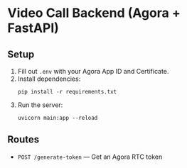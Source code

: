 # Video Call Backend (Agora + FastAPI)

## Setup
1. Fill out `.env` with your Agora App ID and Certificate.
2. Install dependencies:
   ```
   pip install -r requirements.txt
   ```
3. Run the server:
   ```
   uvicorn main:app --reload
   ```

## Routes
- `POST /generate-token` — Get an Agora RTC token
